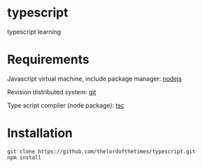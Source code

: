 # typescript
typescript learning

# Requirements

Javascript virtual machine, include package manager: [nodejs](https://nodejs.org/)

Revision distributed system: [git](https://git-scm.com/)

Type script compiler (node package): [tsc](http://www.typescriptlang.org/Tutorial) 

# Installation

    git clone https://github.com/thelordofthetimes/typescript.git
    npm install